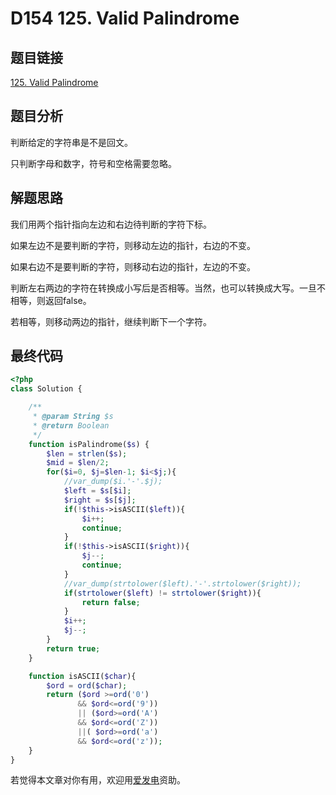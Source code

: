 # D154 125. Valid Palindrome

## 题目链接

[125. Valid Palindrome](https://leetcode.com/problems/valid-palindrome/)

## 题目分析

判断给定的字符串是不是回文。

只判断字母和数字，符号和空格需要忽略。

## 解题思路

我们用两个指针指向左边和右边待判断的字符下标。

如果左边不是要判断的字符，则移动左边的指针，右边的不变。

如果右边不是要判断的字符，则移动右边的指针，左边的不变。

判断左右两边的字符在转换成小写后是否相等。当然，也可以转换成大写。一旦不相等，则返回false。

若相等，则移动两边的指针，继续判断下一个字符。

## 最终代码

```php
<?php
class Solution {

    /**
     * @param String $s
     * @return Boolean
     */
    function isPalindrome($s) {
        $len = strlen($s);
        $mid = $len/2;
        for($i=0, $j=$len-1; $i<$j;){
            //var_dump($i.'-'.$j);
            $left = $s[$i];
            $right = $s[$j];
            if(!$this->isASCII($left)){
                $i++;
                continue;
            }
            if(!$this->isASCII($right)){
                $j--;
                continue;
            }
            //var_dump(strtolower($left).'-'.strtolower($right));
            if(strtolower($left) != strtolower($right)){
                return false;
            }
            $i++;
            $j--;
        }
        return true;
    }

    function isASCII($char){
        $ord = ord($char);
        return ($ord >=ord('0') 
               && $ord<=ord('9'))
               || ($ord>=ord('A')
               && $ord<=ord('Z'))
               ||( $ord>=ord('a')
               && $ord<=ord('z'));
    }
}
```

若觉得本文章对你有用，欢迎用[爱发电](https://afdian.net/@skys215)资助。

